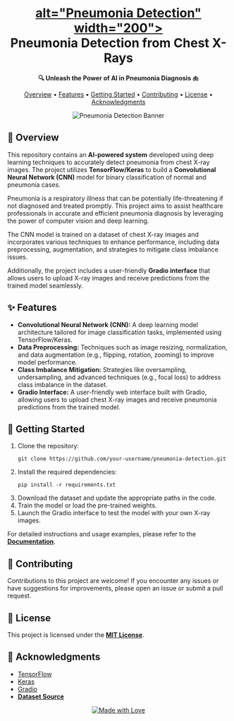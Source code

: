 <h1 align="center">
  <br>
  <a href="https://github.com/your-username/pneumonia-detection"> alt="Pneumonia Detection" width="200"></a>
  <br>
  Pneumonia Detection from Chest X-Rays
  <br>
</h1>

<p align="center">
  <strong>🔍 Unleash the Power of AI in Pneumonia Diagnosis 🫁</strong>
</p>

<p align="center">
  <a href="#overview">Overview</a> •
  <a href="#features">Features</a> •
  <a href="#getting-started">Getting Started</a> •
  <a href="#contributing">Contributing</a> •
  <a href="#license">License</a> •
  <a href="#acknowledgments">Acknowledgments</a>
</p>

<p align="center">
  <img src="https://i.ibb.co/qWQqTHR/pneumonia-banner.png" alt="Pneumonia Detection Banner">
</p>

<h2 id="overview">🌅 Overview</h2>

<p>This repository contains an <strong>AI-powered system</strong> developed using deep learning techniques to accurately detect pneumonia from chest X-ray images. The project utilizes <strong>TensorFlow/Keras</strong> to build a <strong>Convolutional Neural Network (CNN)</strong> model for binary classification of normal and pneumonia cases.</p>

<p>Pneumonia is a respiratory illness that can be potentially life-threatening if not diagnosed and treated promptly. This project aims to assist healthcare professionals in accurate and efficient pneumonia diagnosis by leveraging the power of computer vision and deep learning.</p>

<p>The CNN model is trained on a dataset of chest X-ray images and incorporates various techniques to enhance performance, including data preprocessing, augmentation, and strategies to mitigate class imbalance issues.</p>

<p>Additionally, the project includes a user-friendly <strong>Gradio interface</strong> that allows users to upload X-ray images and receive predictions from the trained model seamlessly.</p>
<h2 id="features">✨ Features</h2>

<ul>
  <li><strong>Convolutional Neural Network (CNN):</strong> A deep learning model architecture tailored for image classification tasks, implemented using TensorFlow/Keras.</li>
  <li><strong>Data Preprocessing:</strong> Techniques such as image resizing, normalization, and data augmentation (e.g., flipping, rotation, zooming) to improve model performance.</li>
  <li><strong>Class Imbalance Mitigation:</strong> Strategies like oversampling, undersampling, and advanced techniques (e.g., focal loss) to address class imbalance in the dataset.</li>
  <li><strong>Gradio Interface:</strong> A user-friendly web interface built with Gradio, allowing users to upload chest X-ray images and receive pneumonia predictions from the trained model.</li>
</ul>

<h2 id="getting-started">🚀 Getting Started</h2>

<ol>
  <li>Clone the repository:
    <pre><code>git clone https://github.com/your-username/pneumonia-detection.git</code></pre>
  </li>
  <li>Install the required dependencies:
    <pre><code>pip install -r requirements.txt</code></pre>
  </li>
  <li>Download the dataset and update the appropriate paths in the code.</li>
  <li>Train the model or load the pre-trained weights.</li>
  <li>Launch the Gradio interface to test the model with your own X-ray images.</li>
</ol>

<p>For detailed instructions and usage examples, please refer to the <a href="#"><strong>Documentation</strong></a>.</p>

<h2 id="contributing">🤝 Contributing</h2>

<p>Contributions to this project are welcome! If you encounter any issues or have suggestions for improvements, please open an issue or submit a pull request.</p>

<h2 id="license">📝 License</h2>

<p>This project is licensed under the <a href="#"><strong>MIT License</strong></a>.</p>

<h2 id="acknowledgments">🙏 Acknowledgments</h2>

<ul>
  <li><a href="https://www.tensorflow.org/">TensorFlow</a></li>
  <li><a href="https://keras.io/">Keras</a></li>
  <li><a href="https://www.gradio.app/">Gradio</a></li>
  <li><a href="#"><strong>Dataset Source</strong></a></li>
</ul>

<p align="center">
  <a href="#"><img src="https://i.ibb.co/WPjnfzj/made-with-love.png" alt="Made with Love"></a>
</p>
